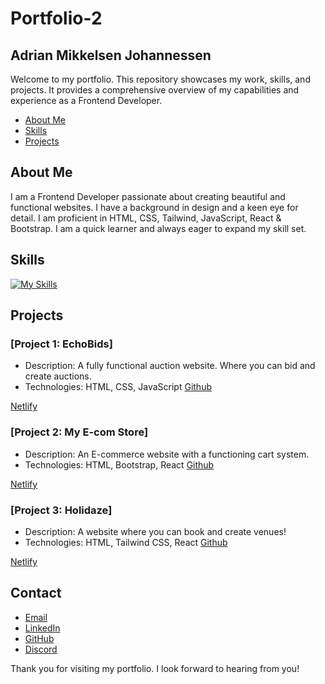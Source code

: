 # Portfolio-2

## Adrian Mikkelsen Johannessen

Welcome to my portfolio. This repository showcases my work, skills, and projects. It provides a comprehensive overview of my capabilities and experience as a Frontend Developer.

- [About Me](#about-me)
- [Skills](#skills)
- [Projects](#projects)

## About Me

I am a Frontend Developer passionate about creating beautiful and functional websites. I have a background in design and a keen eye for detail. I am proficient in HTML, CSS, Tailwind, JavaScript, React & Bootstrap. I am a quick learner and always eager to expand my skill set.

## Skills

[![My Skills](https://skillicons.dev/icons?i=html,css,js,figma,react,vite,git,sass,tailwind,bootstrap)](https://skillicons.dev)

## Projects

### [Project 1: EchoBids]
- Description: A fully functional auction website. Where you can bid and create auctions.
- Technologies: HTML, CSS, JavaScript
[Github](https://github.com/AdrianMikk/auction-house)

[Netlify](https://adrianmikk-sp2-echobids.netlify.app/)


### [Project 2: My E-com Store]
- Description: An E-commerce website with a functioning cart system.
- Technologies: HTML, Bootstrap, React
[Github](https://github.com/AdrianMikk/JS-frameworksCA)

[Netlify](https://adrianmikk-sp2-echobids.netlify.app/)


### [Project 3: Holidaze]
- Description: A website where you can book and create venues!
- Technologies: HTML, Tailwind CSS, React
[Github](https://github.com/AdrianMikk/Project-Exam2)

[Netlify](https://holidaze-adrianmikk.netlify.app/)


## Contact

- [Email](mailto:adrianjohannessen5@gmail.com)
- [LinkedIn](https://www.linkedin.com/in/adrian-johannessen-a26356249/)
- [GitHub](https://github.com/AdrianMikk)
- [Discord](hoiskypoisky)

Thank you for visiting my portfolio. I look forward to hearing from you!
